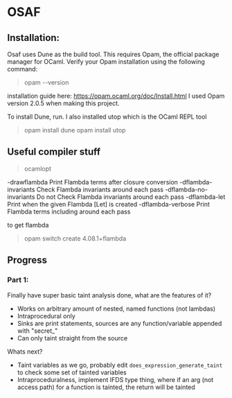 # OSAF

## Installation:
Osaf uses Dune as the build tool. This requires Opam, 
the official package manager for OCaml. Verify your 
Opam installation using the following command:

> opam --version

installation guide here: https://opam.ocaml.org/doc/Install.html
I used Opam version 2.0.5 when making this project.

To install Dune, run. I also installed utop which is the 
OCaml REPL tool

> opam install dune
> opam install utop

## Useful compiler stuff

> ocamlopt

-drawflambda  Print Flambda terms after closure conversion
-dflambda-invariants  Check Flambda invariants around each pass
-dflambda-no-invariants  Do not Check Flambda invariants around each pass
-dflambda-let <stamp>  Print when the given Flambda [Let] is created
-dflambda-verbose  Print Flambda terms including around each pass

to get flambda
> opam switch create 4.08.1+flambda 

## Progress

### Part 1:
Finally have super basic taint analysis done, what are the features of it?
* Works on arbitrary amount of nested, named functions (not lambdas)
* Intraprocedural only
* Sinks are print statements, sources are any function/variable appended with "secret_"
* Can only taint straight from the source

Whats next?
* Taint variables as we go, probably edit `does_expression_generate_taint` to check some set of tainted variables
* Intraproceduralness, implement IFDS type thing, where if an arg (not access path) for a function is tainted, the return will be tainted
